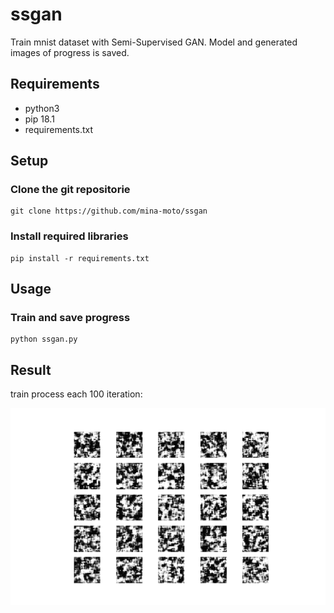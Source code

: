 # ssgan
Train mnist dataset with Semi-Supervised GAN.
Model and generated images of progress is saved.

## Requirements
- python3
- pip 18.1
- requirements.txt

## Setup

### Clone the git repositorie
```shell
git clone https://github.com/mina-moto/ssgan
```

### Install required libraries
```shell
pip install -r requirements.txt
```

## Usage

### Train and save progress
```shell
python ssgan.py
```

## Result
train process each 100 iteration:

<img src="images/mnist_each_100.gif" width="640px">
